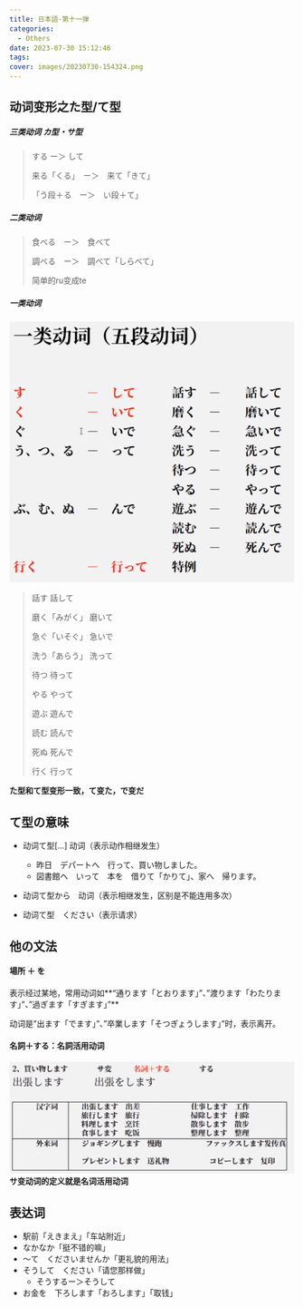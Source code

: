 ```yaml
---
title: 日本語-第十一弾
categories:
  - Others
date: 2023-07-30 15:12:46
tags:
cover: images/20230730-154324.png
---
```


## 动词变形之た型/て型

##### 三类动词 カ型・サ型

> する ー＞ して
>
> 来る「くる」　ー＞　来て「きて」
>
> 「う段＋る　ー＞　い段＋て」

##### 二类动词

> 食べる　ー＞　食べて
>
> 調べる　ー＞　調べて「しらべて」
>
> 简单的ru变成te

##### 一类动词

![](images/20230730-154324.png)

> 話す	話して
>
> 磨く「みがく」	磨いて
>
> 急ぐ「いそぐ」	急いで
>
> 洗う「あらう」	洗って
>
> 待つ	待って
>
> やる	やって
>
> 遊ぶ	遊んで
>
> 読む	読んで
>
> 死ぬ	死んで
>
> 行く	行って

**た型和て型变形一致，て变た，で变だ**

## て型の意味

- 动词て型[...] 动词（表示动作相继发生）
  - 昨日　デパートへ　行って、買い物しました。
  - 図書館へ　いって　本を　借りて「かりて」、家へ　帰ります。

- 动词て型から　动词（表示相继发生，区别是不能连用多次）
- 动词て型　ください（表示请求）

## 他の文法

#### 場所 ＋ を

表示经过某地，常用动词如**“通ります「とおります」”、”渡ります「わたります」”、”過ぎます「すぎます」”**

动词是”出ます「でます」”、”卒業します「そつぎょうします」”时，表示离开。

#### 名詞＋する：名詞活用动词
![](images/20230731-155558.png)
**サ变动词的定义就是名词活用动词**

## 表达词

- 駅前「えきまえ」「车站附近」
- なかなか「挺不错的嘛」
- ～て　くださいませんか「更礼貌的用法」
- そうして　ください「请您那样做」
  - そうするー＞そうして
- お金を　下ろします「おろします」「取钱」
